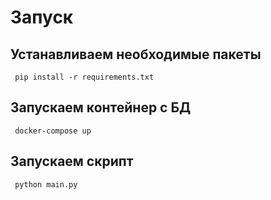 # Запуск

## Устанавливаем необходимые пакеты
<code> pip install -r requirements.txt </code>

## Запускаем контейнер с БД
<code> docker-compose up </code>

## Запускаем скрипт
<code> python main.py </code>